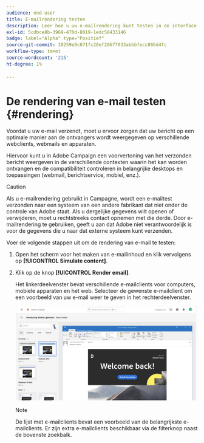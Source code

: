 ```yaml
---
audience: end-user
title: E-mailrendering testen
description: Leer hoe u uw e-mailrendering kunt testen in de interface van het campagneweb
exl-id: 5cdbce8b-3969-470d-8019-1edc58433146
badge: label="Alpha" type="Positief"
source-git-commit: 10259e9c071fc20ef20677033abbbfecc886d4fc
workflow-type: tm+mt
source-wordcount: '215'
ht-degree: 1%

---
```



# De rendering van e-mail testen {#rendering}


Voordat u uw e-mail verzendt, moet u ervoor zorgen dat uw bericht op een optimale manier aan de ontvangers wordt weergegeven op verschillende webclients, webmails en apparaten.

Hiervoor kunt u in Adobe Campaign een voorvertoning van het verzonden bericht weergeven in de verschillende contexten waarin het kan worden ontvangen en de compatibiliteit controleren in belangrijke desktops en toepassingen (webmail, berichtservice, mobiel, enz.).

>[!CAUTION]
>
>Als u e-mailrendering gebruikt in Campagne, wordt een e-mailtest verzonden naar een systeem van een andere fabrikant dat niet onder de controle van Adobe staat. Als u dergelijke gegevens wilt openen of verwijderen, moet u rechtstreeks contact opnemen met die derde. Door e-mailrendering te gebruiken, geeft u aan dat Adobe niet verantwoordelijk is voor de gegevens die u naar dat externe systeem kunt verzenden.

Voer de volgende stappen uit om de rendering van e-mail te testen:

1. Open het scherm voor het maken van e-mailinhoud en klik vervolgens op **[!UICONTROL Simulate content]**.

1. Klik op de knop **[!UICONTROL Render email]**.

   Het linkerdeelvenster bevat verschillende e-mailclients voor computers, mobiele apparaten en het web. Selecteer de gewenste e-mailclient om een voorbeeld van uw e-mail weer te geven in het rechterdeelvenster.

   ![](assets/render-context.png)

   >[!NOTE]
   >
   >De lijst met e-mailclients bevat een voorbeeld van de belangrijkste e-mailclients. Er zijn extra e-mailclients beschikbaar via de filterknop naast de bovenste zoekbalk.


